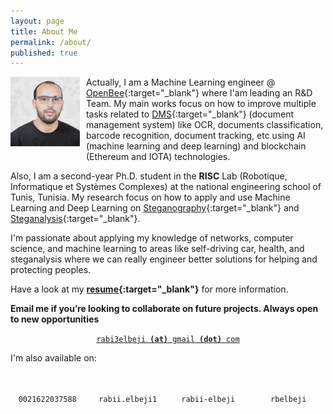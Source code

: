 ```yaml
---
layout: page
title: About Me
permalink: /about/
published: true
---
```


<style>
  .icondemo {
    margin: 0;
    padding: 0;
    list-style: none;
    text-align: center;
    margin-left: -5px;
    margin-right: -5px;
  }
  .icondemo__item_mail {
    width: 50%;
    float: left;
    padding: 0;
  }
  .icondemo__item {
    width: 25%;
    float: left;
    padding: 0;
  }
  .icondemo__inner {
    margin: 5px;
    padding: 15px 10px;
    border-radius: 6px;
  }
  .icondemo__item .icon {
    display: inline-block;
    font-size: 2rem;
    margin-bottom: 10px;
    transition: transform .12s linear;
  }
  .icondemo__item:hover .icon {
    transform: scale(1.2)
  }
  .icondemo__item code {
    display: block;
  }
</style>

<img style="float: left; margin:0 10px 10px 0; max-width:22%; max-height:22%;" markdown="1" src="/images/author.jpg" alt="author thumb" class="dot">

Actually, I am a Machine Learning engineer @ [OpenBee](https://www.openbee.com){:target="_blank"}  where I'am leading an R&D Team. My main works focus on how to improve multiple tasks related to [DMS](https://en.wikipedia.org/wiki/Document_management_system){:target="_blank"} (document management system) like OCR, documents classification, barcode recognition, document tracking, etc using AI (machine learning and deep learning) and blockchain (Ethereum and IOTA) technologies.

Also, I am a second-year Ph.D. student in the **RISC** Lab (Robotique, Informatique et Systèmes Complexes) at the national engineering school of Tunis, Tunisia. My research focus on how to apply and use Machine Learning and Deep Learning on [Steganography](/2018/Introduction-Steganography/){:target="_blank"} and [Steganalysis](/2018/Introduction-Steganalysis/){:target="_blank"}.

I'm passionate about applying my knowledge of networks, computer science, and machine learning to areas like self-driving car, health, and steganalysis where we can really engineer better solutions for helping and protecting peoples.

Have a look at my **[resume](https://rabi3elbeji.github.io/resume/){:target="_blank"}**  for more information.

**Email me if you’re looking to collaborate on future projects. Always open to new opportunities**

<center>
<code><A HREF="mailto:rabi3elbeji@gmail.com">rabi3elbeji <b>(at)</b> gmail <b>(dot)</b> com</A></code>
</center>


<div class="clearfix"></div>

I'm also available on:

<center>
<ul class="icondemo">
    <li class="icondemo__item">
      <div class="icondemo__inner">
        <a href="callto://0021622037588"> <i class="icon icon-phone"></i></a>
        <code>0021622037588</code>
      </div>
    </li>
</ul>

<ul class="icondemo">
    <li class="icondemo__item">
      <div class="icondemo__inner">
        <a href="skype:rabii.elbeji1?call"> <i class="icon icon-skype"></i></a>
        <code>rabii.elbeji1</code>
      </div>
    </li>
</ul>


<ul class="icondemo">
    <li class="icondemo__item">
      <div class="icondemo__inner">
      <a href="{{ site.author.linkedin }}" target="_blank"><i class="icon icon-linkedin"></i></a>
        <code>rabii-elbeji</code>
      </div>
    </li>
</ul>

<ul class="icondemo">
    <li class="icondemo__item">
      <div class="icondemo__inner">
      <a href="{{ site.author.twitter }}" target="_blank"><i class="icon icon-twitter"></i></a>
        <code>rbelbeji</code>
      </div>
    </li>
</ul>

</center>

<div class="clearfix"></div>
